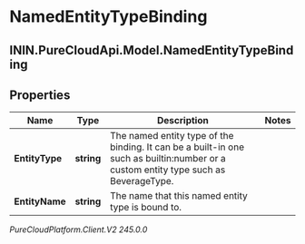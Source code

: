 # NamedEntityTypeBinding

## ININ.PureCloudApi.Model.NamedEntityTypeBinding

## Properties

|Name | Type | Description | Notes|
|------------ | ------------- | ------------- | -------------|
| **EntityType** | **string** | The named entity type of the binding. It can be a built-in one such as builtin:number or a custom entity type such as BeverageType. | |
| **EntityName** | **string** | The name that this named entity type is bound to. | |



_PureCloudPlatform.Client.V2 245.0.0_
